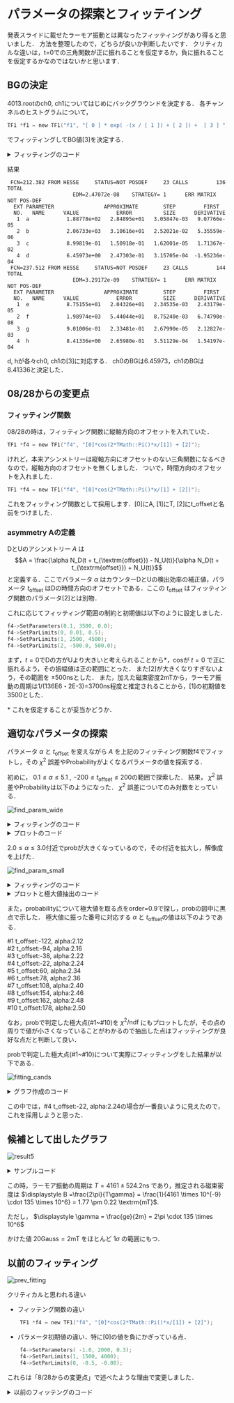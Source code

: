 # パラメータの探索とフィッテイング

発表スライドに載せたラーモア振動とは異なったフィッティングがあり得ると思いました．
方法を整理したので，どちらが良いか判断したいです．
クリティカルな違いは，t=0での三角関数が正に振れることを仮定するか，負に振れることを仮定するかなのではないかと思います．

## BGの決定

4013.rootのch0, ch1についてはじめにバックグラウンドを決定する．
各チャンネルのヒストグラムについて，

```root:getslice_func.C
TF1 *f1 = new TF1("f1", "[ 0 ] * exp( -(x / [ 1 ]) + [ 2 ]) +  [ 3 ] ");
```
でフィッティングしてBG値[3]を決定する．

<details><summary>フィッティングのコード</summary><div>

```root:getslice.C
void getslice4013( int tekitou = 1 ){
    gStyle->SetOptStat(1111);
    gStyle->SetOptFit(1111);
    gStyle->SetFuncWidth(2);

    const char *fp = "4013.root";
    TFile *file = new  TFile(fp);
    TH1D* h1;
    TH1D* h2;
    file->GetObject("single_ch0000_0", h1);
    file->GetObject("single_ch0001_0", h2);
    
    TCanvas *c1= new TCanvas("c1","c1", 600, 600 );
    h1->Rebin(100);
    h2->Rebin(100);

    TF1 *f1 = new TF1("f1", "[ 0 ] * exp( -(x / [ 1 ]) + [ 2 ]) +  [ 3 ] ");
    TF1 *f2 = new TF1("f2", "[ 0 ] * exp( -(x / [ 1 ]) + [ 2 ]) +  [ 3 ] ");
    f1->SetParameters( 200.0, 2000.0, 0.0, 0.0);
    f1->SetParNames("a", "b", "c", "d");
    f2->SetParameters( 100.0, 2000.0, 0.0, 0.0);
    f2->SetParNames("e", "f", "g", "h");
    // TF1 *f1 = new TF1("f1", "[ 0 ] * x + [ 1 ]");
    h1->Fit("f1", "", "", 300, 22000);
    h1->SetLineWidth(2.0);
    h2->Fit("f2", "", "", 300, 22000);
    h2->SetLineWidth(2.0);

   
    h2->Draw();
    h2->SetLineColor(kRed);
    // h2->SetFillColor(10);
    h2->GetXaxis()->SetRangeUser(0,25000);
    h2->GetYaxis()->SetRangeUser(0.9,500);
    h1->Draw("same");
    h1->GetXaxis()->SetRangeUser(0,25000);
    h1->GetYaxis()->SetRangeUser(0.9,500);
    c1->SetLogy();
}
   
```
</div></details>

結果
```dat:fitting_result.dat
 FCN=212.382 FROM HESSE     STATUS=NOT POSDEF     23 CALLS         136 TOTAL
                     EDM=2.47072e-08    STRATEGY= 1      ERR MATRIX NOT POS-DEF
  EXT PARAMETER                APPROXIMATE        STEP         FIRST   
  NO.   NAME      VALUE            ERROR          SIZE      DERIVATIVE 
   1  a            1.88778e+02   2.84895e+01   3.05847e-03   9.07766e-05
   2  b            2.06733e+03   3.10616e+01   2.52021e-02   5.35559e-06
   3  c            8.99819e-01   1.50918e-01   1.62001e-05   1.71367e-02
   4  d            6.45973e+00   2.47303e-01   3.15705e-04  -1.95236e-04
 FCN=237.512 FROM HESSE     STATUS=NOT POSDEF     23 CALLS         144 TOTAL
                     EDM=3.29172e-09    STRATEGY= 1      ERR MATRIX NOT POS-DEF
  EXT PARAMETER                APPROXIMATE        STEP         FIRST   
  NO.   NAME      VALUE            ERROR          SIZE      DERIVATIVE 
   1  e            8.75155e+01   2.04326e+01   2.34535e-03   2.43179e-05
   2  f            1.98974e+03   5.44044e+01   8.75240e-03   6.74790e-08
   3  g            9.01006e-01   2.33481e-01   2.67990e-05   2.12827e-03
   4  h            8.41336e+00   2.65980e-01   3.51129e-04   1.54197e-04
```

d, hが各々ch0, ch1の[3]に対応する．
ch0のBGは6.45973，ch1のBGは8.41336と決定した．

## 08/28からの変更点

### フィッティング関数

08/28の時は，フィッティング関数に縦軸方向のオフセットを入れていた．
```root:fitting1.C
TF1 *f4 = new TF1("f4", "[0]*cos(2*TMath::Pi()*x/[1]) + [2]");
```
けれど，本来アシンメトリーは縦軸方向にオフセットのない三角関数になるべきなので，縦軸方向のオフセットを無くしました．
ついで，時間方向のオフセットを入れました．



```root:fitting2.C
TF1 *f4 = new TF1("f4", "[0]*cos(2*TMath::Pi()*x/[1] + [2])");
```
これをフィッティング関数として採用します．[0]にA, [1]にT, [2]にt_offsetと名前をつけました．

### asymmetry Aの定義

DとUのアシンメトリー $A$ は
$$A = \frac{\alpha N_D(t + t_{\textrm{offset}}) - N_U(t)}{\alpha N_D(t + t_{\textrm{offset}}) + N_U(t)}$$
と定義する．ここでパラメータ $\alpha$ はカウンターDとUの検出効率の補正値，パラメータ $t_{\textrm{offset}}$ はDの時間方向のオフセットである．ここの $t_{\textrm{offset}}$ はフィッティング関数のパラメータ[2]とは別物．

これに応じてフィッティング範囲の制約と初期値は以下のように設定しました．
```root:fitting_params.C
f4->SetParameters(0.1, 3500, 0.0);
f4->SetParLimits(0, 0.01, 0.5);
f4->SetParLimits(1, 2500, 4500);
f4->SetParLimits(2, -500.0, 500.0);
```

まず，$t=0$でDの方がUより大きいと考えられることから\*，cosが $t=0$ で正に振れるよう，その振幅値は正の範囲にとった．
また[2]が大きくなりすぎないよう，その範囲を $\pm 500 \textrm{ns}$とした．
また，加えた磁束密度2mTから，ラーモア振動の周期は1/(136E6・2E-3)=3700ns程度と推定されることから，[1]の初期値を3500とした．

\* これを仮定することが妥当かどうか．



## 適切なパラメータの探索



パラメータ $\alpha$ と $t_{\textrm{offset}}$ を変えながら $A$ を上記のフィッティング関数f4でフィットし，その $\chi^2$ 誤差やProbabilityがよくなるパラメータの値を探索する．


初めに， $0.1 \leq \alpha \leq 5.1$ ,  $-200 \leq t_{\textrm{offset}} \leq 200$の範囲で探索した．
結果， $\chi^2$ 誤差やProbabilityは以下のようになった．
$\chi^2$ 誤差についてのみ対数をとっている．

![find_param_wide](findparam_wide_5.png)

<details><summary>フィッティングのコード</summary><div>

```root:findparam1.C
   
void analys4013_4_findparam(){

    TH1D* h1;
    TH1D* h2;
    const char *fp = "4013.root";
    TFile *file = new  TFile(fp);
    file->GetObject("single_ch0000_0", h1);
    file->GetObject("single_ch0001_0", h2);

    TH1D* h3;
    TH1D* h4;

    TCanvas *c1= new TCanvas("c1","c1", 600, 600);

    //ヒストグラムのコピーを保存
    TH1D* h1_init;
    TH1D* h2_init;
    h1_init = (TH1D*)h1->Clone();
    h2_init = (TH1D*)h2->Clone();

    int i,j,k;
    Double_t erfun;
    Double_t ndf;
    Double_t prob;

    //パラメータ
    int offset;
    double alpha;

    //BGの値
    const double bg_1 = 6.45973e+00;//8.51694e+00;
    const double bg_2 = 8.41336e+00;// 1.11266e+01;

    ofstream outputfile_chi2("param_chi2.dat");
    ofstream outputfile_prob("param_prob.dat");
    for(k=0; k < 50; k++){
        for(j=0; j < 40; j++){
  
            offset = -200 + 10 * j;
            alpha = 0.1 + k * 0.1;

            h1 = (TH1D*)h1_init->Clone();
            h2 = (TH1D*)h2_init->Clone();
            
            //offset分だけh2のヒストグラム(Down)を左にずらす
            for(i=0; i < h2->GetXaxis()->GetNbins(); i++){
                if (offset + i < 0){
                    h2->SetBinContent(i, 0);
                }else{
                    h2->SetBinContent(i, (h2_init->GetBinContent(i + offset)));
                }
            }

            //rebin
            h1->Rebin(100);
            h2->Rebin(100);

            //誤差評価するものにする
            h1->Sumw2();
            h2->Sumw2();

            //BG除去
            for(i=0; i < h1->GetXaxis()->GetNbins(); i++){
                h1->SetBinContent(i, h1->GetBinContent(i) - bg_1);
            }
            
            for(i=0; i < h2->GetXaxis()->GetNbins(); i++){
                h2->SetBinContent(i, (h2->GetBinContent(i) - bg_2));
            }
            
            
            h3 = (TH1D*)h1->Clone();
            h4 = (TH1D*)h2->Clone();

            //h2をalpha倍
            for(i=0; i < h2->GetXaxis()->GetNbins(); i++){
                h2->SetBinContent(i, (h4->GetBinContent(i)) * alpha);
                h2->SetBinError(i, (h4->GetBinError(i)) * alpha);
            }

            //D-U/D+Uを計算
            h3 = (TH1D*)h1->Clone();
            h4 = (TH1D*)h2->Clone();
            h4->Add(h3, -1);
            h2->Add(h1, 1);
            h4->Divide(h2);
            
            //三角関数フィッティング
            TF1 *f4 = new TF1("f4", "[0]*cos(2*TMath::Pi()*(x - [2])/[1])");
            f4->SetParNames("A", "T", "t_offset");
            f4->SetParameters(0.1, 3500, 0.0);
            f4->SetParLimits(1, 2500, 4500);
            f4->SetParLimits(0, 0.01, 0.5);
            f4->SetParLimits(2, -500.0, 500.0);
            h4->Fit("f4", "", "", 300, 5000);

            //chi^2をファイルに出力
            erfun = h4->GetFunction("f4")->GetChisquare();
            ndf = h4->GetFunction("f4")->GetNDF();
            prob = h4->GetFunction("f4")->GetProb();
            outputfile_chi2 << erfun / ndf << " ";
            outputfile_prob << prob << " ";
        }
        //出力を改行
        outputfile_chi2 << endl;
        outputfile_prob << endl;
    }
    outputfile_chi2.close();
    outputfile_prob.close();
}
    
```
</div></details>
  
<details><summary>プロットのコード</summary><div>
    
```python:plotimage1.py
    
import numpy as np
from matplotlib import pyplot as plt
  
#グラフを定義
fig = plt.figure(figsize=(20,5))
#サブグラフを定義，二つのグラフを並べる
ax1 = fig.add_subplot(1,2,1)
ax2 = fig.add_subplot(1,2,2)

#一つ目のグラフ
ax = ax1
with open('param_chi2.dat') as f:
    ar = np.loadtxt(f);

ar = ar[:,:]
ax.set_title(f"chi^2/ndf")
ax.set_xlabel('t_offset')
ax.set_ylabel('alpha')
extent = [
    -200,
    200,
    5.1,
    0.1
]
aspect = abs(300 / 5.0)
im = ax.imshow(
    ar,
    cmap='jet',
    # vmin=0, vmax=100,
    extent=extent,
    aspect=aspect,
)
colorbar = fig.colorbar(im, ax=ax1, label='colorbar')

#二つ目のグラフ
with open('param_prob.dat', "r") as f:
    ar = np.loadtxt(f);

ar = ar[:,:]

ax2.set_title(f"prob")
ax2.set_xlabel('t_offset')
ax2.set_ylabel('alpha')
extent = [
    -200,
    200,
    5.1,
    0.1
]
aspect = abs(300 / 5.0)
im = ax2.imshow(
    ar,
    cmap='jet',
    # vmin=0, vmax=100,
    extent=extent,
    aspect=aspect,
)
colorbar = fig.colorbar(im, ax=ax2, label='colorbar')
plt.grid(True)
#保存
#plt.savefig("findparam_wide_5.png")
plt.show()
    
```
</div></details>

$2.0 \leq \alpha \leq 3.0$付近でprobが大きくなっているので，その付近を拡大し，解像度を上げた．


![find_param_small](2nd_range.png)
  
<details><summary>フィッティングのコード</summary><div>

loop内のoffsetとalphaの取り方のみ，findparam1.Cと異なる
```root:findparam2.C
    
void analys4013_4_findparam(){

    TH1D* h1;
    TH1D* h2;
    const char *fp = "4013.root";
    TFile *file = new  TFile(fp);
    file->GetObject("single_ch0000_0", h1);
    file->GetObject("single_ch0001_0", h2);

    TH1D* h3;
    TH1D* h4;

    TCanvas *c1= new TCanvas("c1","c1", 600, 600);

    //ヒストグラムのコピーを保存
    TH1D* h1_init;
    TH1D* h2_init;
    h1_init = (TH1D*)h1->Clone();
    h2_init = (TH1D*)h2->Clone();

    int i,j,k;
    Double_t erfun;
    Double_t ndf;
    Double_t prob;

    //採用したパラメータの値
    int offset;
    double alpha;

    //BGの値
    const double bg_1 = 6.45973e+00;//8.51694e+00;
    const double bg_2 = 8.41336e+00;// 1.11266e+01;

    ofstream outputfile_chi2("param_chi2.dat");
    ofstream outputfile_prob("param_prob.dat");
    for(k=0; k < 50; k++){
        for(j=0; j < 200; j++){
        
            offset = -200 + 2*j;
            alpha = 2.0 + 0.02 * k;

            h1 = (TH1D*)h1_init->Clone();
            h2 = (TH1D*)h2_init->Clone();
            
            //offset分だけh2のヒストグラム(Down)を左にずらす
            for(i=0; i < h2->GetXaxis()->GetNbins(); i++){
                if (offset + i < 0){
                    h2->SetBinContent(i, 0);
                }else{
                    h2->SetBinContent(i, (h2_init->GetBinContent(i + offset)));
                }
            }

            //rebin
            h1->Rebin(100);
            h2->Rebin(100);

            //誤差評価するものにする
            h1->Sumw2();
            h2->Sumw2();

            //BG除去
            for(i=0; i < h1->GetXaxis()->GetNbins(); i++){
                h1->SetBinContent(i, h1->GetBinContent(i) - bg_1);
            }
            
            for(i=0; i < h2->GetXaxis()->GetNbins(); i++){
                h2->SetBinContent(i, (h2->GetBinContent(i) - bg_2));
            }
            
            
            h3 = (TH1D*)h1->Clone();
            h4 = (TH1D*)h2->Clone();

            //h2をalpha倍
            for(i=0; i < h2->GetXaxis()->GetNbins(); i++){
                h2->SetBinContent(i, (h4->GetBinContent(i)) * alpha);
                h2->SetBinError(i, (h4->GetBinError(i)) * alpha);
            }

            //D-U/D+Uを計算
            h3 = (TH1D*)h1->Clone();
            h4 = (TH1D*)h2->Clone();
            h4->Add(h3, -1);
            h2->Add(h1, 1);
            h4->Divide(h2);
            
            //三角関数フィッティング
            TF1 *f4 = new TF1("f4", "[0]*cos(2*TMath::Pi()*(x - [2])/[1])");
            f4->SetParNames("A", "T", "t_offset");
            f4->SetParameters(0.1, 3500, 0.0);
            f4->SetParLimits(1, 2500, 4500);
            f4->SetParLimits(0, 0.01, 0.5);
            f4->SetParLimits(2, -500.0, 500.0);
            h4->Fit("f4", "", "", 300, 5000);

            //chi^2をファイルに出力
            erfun = h4->GetFunction("f4")->GetChisquare();
            ndf = h4->GetFunction("f4")->GetNDF();
            prob = h4->GetFunction("f4")->GetProb();
            outputfile_chi2 << erfun / ndf << " ";
            outputfile_prob << prob << " ";
        }
        //出力を改行
        outputfile_chi2 << endl;
        outputfile_prob << endl;
    }
    outputfile_chi2.close();
    outputfile_prob.close();
}
    
```
</div></details>
  
<details><summary>プロットと極大値抽出のコード</summary><div>

```python:plot2.py
    
import numpy as np
from matplotlib import pyplot as plt
from scipy.ndimage.filters import maximum_filter
# ピーク検出関数
#フィッテング関数
#https://qiita.com/yoneda88/items/0cf4a9384c1c2203ea95
#を利用した
def detect_peaks(image, filter_size=3, order=0.5):
    local_max = maximum_filter(image, footprint=np.ones((filter_size, filter_size)), mode='constant')
    detected_peaks = np.ma.array(image, mask=~(image == local_max))

    # 小さいピーク値を排除（最大ピーク値のorder倍以下のピークは排除）
    temp = np.ma.array(detected_peaks, mask=~(detected_peaks >= detected_peaks.max() * order))
    peaks_index = np.where((temp.mask != True))
    return peaks_index
  
fig = plt.figure(figsize=(10,10))
ax1 = fig.add_subplot(2,1,1)
ax2 = fig.add_subplot(2,1,2)

ax = ax1

with open('param_chi2.dat') as f:
    ar = np.loadtxt(f);

ar = np.log(ar)
ar = ar[:,:]
ax.set_title(f"chi^2/ndf")
ax.set_xlabel('t_offset')
ax.set_ylabel('alpha')
extent = [
    -200,
    200,
    3.0,
    2.0
]
aspect = abs(200 / 1.0)
# plt.rcParams['image.cmap'] = 'jet'
im = ax.imshow(
    ar,
    cmap='jet',
    # vmin=0, vmax=100,
    extent=extent,
    aspect=aspect,
)
colorbar = fig.colorbar(im, ax=ax1, label='colorbar')


with open('param_prob.dat', "r") as f:
    ar = np.loadtxt(f);

ar = ar[:,:]

ax2.set_title(f"prob")
ax2.set_xlabel('t_offset')
ax2.set_ylabel('alpha')
extent = [
    -200,
    200,
    3.0,
    2.0
]
aspect = abs(200 / 1.0)
im = ax2.imshow(
    ar,
    cmap='jet',
    # vmin=0, vmax=100,
    extent=extent,
    aspect=aspect,
)
colorbar = fig.colorbar(im, ax=ax2, label='colorbar')

maxid = detect_peaks(ar, order=0.9)
  
#ピーク座標を表示
container1 = []
container2 = []
num_id = 1
for i in range(len(maxid[0])):
    x = int(-200+2*maxid[1][i])
    y = float(2.0 + 0.02 * maxid[0][i])
    ax2.scatter(x,y, color='black')
    ax1.scatter(x,y, color='black')
    ax2.text(x,y, str(num_id), color='white')
    ax1.text(x,y, str(num_id), color='white')
    print(f"#{num_id}  t_offset:{x}, alpha:{'{:.2f}'.format(y)}")
    num_id += 1
    container1.append(x)
    container2.append(y)

print(container1)
print(container2)


plt.grid(True)
#保存
#plt.savefig('2nd_range.png')
plt.show()
    
```
</div></details>

また，probabilityについて極大値を取る点をorder=0.9で探し，probの図中に黒点で示した．
極大値に振った番号に対応する $\alpha$ と $t_{\textrm{offset}}$の値は以下のようである．

#1  t_offset:-122, alpha:2.12  
#2  t_offset:-94, alpha:2.16  
#3  t_offset:-38, alpha:2.22  
#4  t_offset:-22, alpha:2.24  
#5  t_offset:60, alpha:2.34  
#6  t_offset:78, alpha:2.36  
#7  t_offset:108, alpha:2.40  
#8  t_offset:154, alpha:2.46  
#9  t_offset:162, alpha:2.48  
#10  t_offset:178, alpha:2.50  

なお，probで判定した極大点(#1~#10)を $\chi^2 / \textrm{ndf}$ にもプロットしたが，その点の周りで値が小さくなっていることがわかるので抽出した点はフィッティングが良好な点だと判断して良い．

probで判定した極大点(#1~#10)について実際にフィッティングをした結果が以下である．

![fitting_cands](asymmetry_10cands2.svg)
   
   
<details><summary>グラフ作成のコード</summary><div>

```root:analys4013_4_findparams2.C
   
void analys4013_4_findparam2(){

    gStyle->SetOptStat(1111);
    gStyle->SetOptFit(1111);

    TH1D* h1;
    TH1D* h2;
    const char *fp = "4013.root";
    TFile *file = new  TFile(fp);
    file->GetObject("single_ch0000_0", h1);
    file->GetObject("single_ch0001_0", h2);

    TH1D* h3;
    TH1D* h4;

    TCanvas *c1= new TCanvas("c1","c1", 900, 900);
    c1->Divide(3,4);

    //ヒストグラムのコピーを保存
    TH1D* h1_init;
    TH1D* h2_init;
    h1_init = (TH1D*)h1->Clone();
    h2_init = (TH1D*)h2->Clone();

    int i,j,k,m;
    Double_t erfun;
    Double_t ndf;
    Double_t prob;

    c1->cd(1);
    h1->Draw();

    //採用したパラメータの値
    int offset;
    double alpha;

    //BGの値
    const double bg_1 = 6.45973e+00;//8.51694e+00;
    const double bg_2 = 8.41336e+00;// 1.11266e+01;

    int list_x[10] = {-122, -94, -38, -22, 60, 78, 108, 154, 162, 178};
    float list_y[10] = {2.12, 2.16, 2.22, 2.24, 2.34, 2.36, 2.4, 2.46, 2.48, 2.5};

    std::stringstream title_exp;

    for(m = 0; m < 10; m++){
    
            
            // offset = 50 + (10.0/4.0)*j;
            offset = list_x[m];
            // alpha = 2.5 + 0.02*k;
            alpha = list_y[m];
            // offset = -200 + 5 * j;
            // alpha = 0.1 + k * 0.1;
            // offset = -50 + j;

            h1 = (TH1D*)h1_init->Clone();
            h2 = (TH1D*)h2_init->Clone();
            
            //offset分だけh2のヒストグラム(Down)を左にずらす
            for(i=0; i < h2->GetXaxis()->GetNbins(); i++){
                if (offset + i < 0){
                    h2->SetBinContent(i, 0);
                }else{
                    h2->SetBinContent(i, (h2_init->GetBinContent(i + offset)));
                }
            }

            //rebin
            h1->Rebin(100);
            h2->Rebin(100);

            //誤差評価するものにする
            h1->Sumw2();
            h2->Sumw2();

            //BG除去
            for(i=0; i < h1->GetXaxis()->GetNbins(); i++){
                h1->SetBinContent(i, h1->GetBinContent(i) - bg_1);
            }
            
            for(i=0; i < h2->GetXaxis()->GetNbins(); i++){
                h2->SetBinContent(i, (h2->GetBinContent(i) - bg_2));
            }
            
            
            h3 = (TH1D*)h1->Clone();
            h4 = (TH1D*)h2->Clone();

            //h2をalpha倍
            for(i=0; i < h2->GetXaxis()->GetNbins(); i++){
                h2->SetBinContent(i, (h4->GetBinContent(i)) * alpha);
                h2->SetBinError(i, (h4->GetBinError(i)) * alpha);
            }

            //D-U/D+Uを計算
            h3 = (TH1D*)h1->Clone();
            h4 = (TH1D*)h2->Clone();
            h4->Add(h3, -1);
            h2->Add(h1, 1);
            h4->Divide(h2);
            
            //三角関数フィッティング
            TF1 *f4 = new TF1("f4", "[0]*cos(2*TMath::Pi()*(x - [2])/[1])");
            f4->SetParNames("A", "T", "t_offset");
            f4->SetParameters(0.1, 3500, 0.0);
            f4->SetParLimits(1, 2500, 4500);
            f4->SetParLimits(0, 0.01, 0.5);
            f4->SetParLimits(2, -500.0, 500.0);
            h4->Fit("f4", "", "", 300, 5000);

            //chi^2をファイルに出力
            erfun = h4->GetFunction("f4")->GetChisquare();
            ndf = h4->GetFunction("f4")->GetNDF();
            prob = h4->GetFunction("f4")->GetProb();

            //グラフの設定
            h4->GetXaxis()->SetRangeUser(0,7300);
            h4->GetYaxis()->SetRangeUser(-0.3,0.3);

            title_exp << "id" << m + 1 << ", offset" << offset << ", alpha" << alpha << ";time [ns];;";
            
            h4->SetTitle(title_exp.str().c_str());

            title_exp.str("");

            std::cout << m << "completed" << endl;
            c1->cd(m+1);
            h4->Draw();

    }
    
}

```
</div></details>

この中では，#4  t_offset:-22, alpha:2.24の場合が一番良いように見えたので，これを採用しようと思った．
                                                                    
## 候補として出したグラフ

![result5](asymmetry_result5.svg)

<details><summary>サンプルコード</summary><div>

```root:analys4013_5_result.C
   
void analys4013_5_result(){

    gStyle->SetOptStat(1111);
    gStyle->SetOptFit(1111);

    TH1D* h1;
    TH1D* h2;
    const char *fp = "4013.root";
    TFile *file = new  TFile(fp);
    file->GetObject("single_ch0000_0", h1);
    file->GetObject("single_ch0001_0", h2);

    TH1D* h3;
    TH1D* h4;

    TCanvas *c1= new TCanvas("c1","c1", 600, 600);

    //ヒストグラムのコピーを保存
    TH1D* h1_init;
    TH1D* h2_init;
    h1_init = (TH1D*)h1->Clone();
    h2_init = (TH1D*)h2->Clone();

    int i,j,k,m;
    Double_t erfun;
    Double_t ndf;
    Double_t prob;

    c1->cd(1);
    h1->Draw();

    //採用したパラメータの値
    int offset = -22;
    double alpha = 2.24;

    //BGの値
    const double bg_1 = 6.45973e+00;//8.51694e+00;
    const double bg_2 = 8.41336e+00;// 1.11266e+01;

    std::stringstream title_exp;


    h1 = (TH1D*)h1_init->Clone();
    h2 = (TH1D*)h2_init->Clone();
    
    //offset分だけh2のヒストグラム(Down)を左にずらす
    for(i=0; i < h2->GetXaxis()->GetNbins(); i++){
        if (offset + i < 0){
            h2->SetBinContent(i, 0);
        }else{
            h2->SetBinContent(i, (h2_init->GetBinContent(i + offset)));
        }
    }

    //rebin
    h1->Rebin(100);
    h2->Rebin(100);

    //誤差評価するものにする
    h1->Sumw2();
    h2->Sumw2();

    //BG除去
    for(i=0; i < h1->GetXaxis()->GetNbins(); i++){
        h1->SetBinContent(i, h1->GetBinContent(i) - bg_1);
    }
    
    for(i=0; i < h2->GetXaxis()->GetNbins(); i++){
        h2->SetBinContent(i, (h2->GetBinContent(i) - bg_2));
    }
    
    
    h3 = (TH1D*)h1->Clone();
    h4 = (TH1D*)h2->Clone();

    //h2をalpha倍
    for(i=0; i < h2->GetXaxis()->GetNbins(); i++){
        h2->SetBinContent(i, (h4->GetBinContent(i)) * alpha);
        h2->SetBinError(i, (h4->GetBinError(i)) * alpha);
    }

    //D-U/D+Uを計算
    h3 = (TH1D*)h1->Clone();
    h4 = (TH1D*)h2->Clone();
    h4->Add(h3, -1);
    h2->Add(h1, 1);
    h4->Divide(h2);
    
    //三角関数フィッティング
    TF1 *f4 = new TF1("f4", "[0]*cos(2*TMath::Pi()*(x - [2])/[1])");
    f4->SetParNames("A", "T", "t_offset");
    f4->SetParameters(0.1, 3500, 0.0);
    f4->SetParLimits(1, 2500, 4500);
    f4->SetParLimits(0, 0.01, 0.5);
    f4->SetParLimits(2, -500.0, 500.0);
    h4->Fit("f4", "", "", 300, 5000);

    //chi^2をファイルに出力
    erfun = h4->GetFunction("f4")->GetChisquare();
    ndf = h4->GetFunction("f4")->GetNDF();
    prob = h4->GetFunction("f4")->GetProb();

    //グラフの設定
    h4->GetXaxis()->SetRangeUser(0,7300);
    h4->GetYaxis()->SetRangeUser(-0.3,0.3);

    title_exp << "asymmetry id" << m + 1 << ", offset" << offset << ", alpha" << alpha << ";time [ns];;";
    h4->SetTitle(title_exp.str().c_str());
    title_exp.str("");

    h4->Draw();
}

```
</div></details>

この時，ラーモア振動の周期は $T = 4161 \pm 524.2 \textrm{ns}$ であり，推定される磁束密度は $\displaystyle B =\frac{2\pi}{T\gamma} = \frac{1}{4161 \times 10^{-9} \cdot 135 \times 10^6} = 1.77 \pm 0.22 \textrm{mT}$.

                                                                    
ただし， $\displaystyle \gamma = \frac{ge}{2m} = 2\pi \cdot 135 \times 10^6$

かけた値 $20 \textrm{Gauss} = 2 \textrm{mT}$ をほとんど $1\sigma$ の範囲にもつ．
    
## 以前のフィッティング
    
![prev_fitting](prev_fitting.png)
    
クリティカルと思われる違い
    
- フィッテング関数の違い
```root:diff1.C
    TF1 *f4 = new TF1("f4", "[0]*cos(2*TMath::Pi()*x/[1]) + [2]");
```

- パラメータ初期値の違い．特に[0]の値を負にかぎっている点．
```root:diff2.C
    f4->SetParameters( -1.0, 2000, 0.3);
    f4->SetParLimits(1, 1500, 4000);
    f4->SetParLimits(0, -0.5, -0.08);
```
    
これらは「8/28からの変更点」で述べたような理由で変更しました．
    
<details><summary>以前のフィッテングのコード</summary><div>

```root:prev_fitting_all.C
void analys4013_4(){
    gStyle->SetOptStat(1111);
    gStyle->SetOptFit(1111);
    gStyle->SetFuncWidth(2);

    TH1D* h1;
    TH1D* h2;
    const char *fp = "4013.root";
    TFile *file = new  TFile(fp);
    file->GetObject("single_ch0000_0", h1);
    file->GetObject("single_ch0001_0", h2);

    TH1D* h3;
    TH1D* h4;

    TCanvas *c1= new TCanvas("c1","c1", 600, 600 );

    //ヒストグラムのコピーを保存
    TH1D* h1_init;
    TH1D* h2_init;
    h1_init = (TH1D*)h1->Clone();
    h2_init = (TH1D*)h2->Clone();

    int i,j;
    Double_t erfun;
    Double_t ndf;

    //採用したパラメータの値
    int offset = 110;
    double alpha = 2.62;

    //BGの値
    const double bg_1 = 6.45973e+00;
    const double bg_2 = 8.41336e+00;

    h1 = (TH1D*)h1_init->Clone();
    h2 = (TH1D*)h2_init->Clone();
    
    //offset分だけh2のヒストグラム(Down)を左にずらす
    for(i=0; i < h2->GetXaxis()->GetNbins(); i++){
        if (offset + i < 0){
            h2->SetBinContent(i, 0);
        }else{
            h2->SetBinContent(i, (h2_init->GetBinContent(i + offset)));
        }
    }

    //rebin
    h1->Rebin(100);
    h2->Rebin(100);

    //誤差評価するものにする
    h1->Sumw2();
    h2->Sumw2();

    //BG除去
    for(i=0; i < h1->GetXaxis()->GetNbins(); i++){
        h1->SetBinContent(i, h1->GetBinContent(i) - bg_1);
    }
    
    for(i=0; i < h2->GetXaxis()->GetNbins(); i++){
        h2->SetBinContent(i, (h2->GetBinContent(i) - bg_2));
    }
    
    
    h1_init = (TH1D*)h1->Clone();
    h2_init = (TH1D*)h2->Clone();

    //h2をalpha倍
    for(i=0; i < h2->GetXaxis()->GetNbins(); i++){
        h2->SetBinContent(i, (h2_init->GetBinContent(i)) * alpha);
        h2->SetBinError(i, (h2_init->GetBinError(i)) * alpha);
    }

    h3 = (TH1D*)h1->Clone();
    h4 = (TH1D*)h2->Clone();
    h4->Add(h3, -1);
    h4->Divide(h2);
    
    //三角関数フィッティング
    TF1 *f4 = new TF1("f4", "[0]*cos(2*TMath::Pi()*x/[1]) + [2]");
    f4->SetParNames("A", "T", "t_offset");
    f4->SetParameters( -1.0, 2000, 0.3);
    f4->SetParLimits(1, 1500, 4000);
    f4->SetParLimits(0, -0.5, -0.08);
    h4->Fit("f4", "", "", 300, 4000);

    //chi^2を一応標準出力に表示
    erfun = h4->GetFunction("f4")->GetChisquare();
    ndf = h4->GetFunction("f4")->GetNDF();
    std::cout << erfun / ndf << endl;

    //グラフの設定
    h4->GetXaxis()->SetRangeUser(0,7300);
    h4->GetYaxis()->SetRangeUser(-1.5,1.5);
    h4->SetTitle("asymmetry;time [ns];;");

}
```
</div></details>
